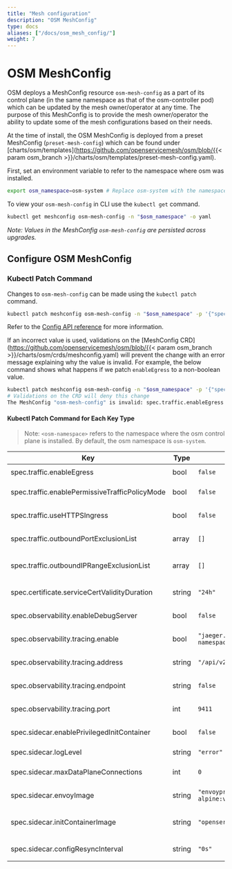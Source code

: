 ```yaml
---
title: "Mesh configuration"
description: "OSM MeshConfig"
type: docs
aliases: ["/docs/osm_mesh_config/"]
weight: 7
---
```


# OSM MeshConfig
OSM deploys a MeshConfig resource `osm-mesh-config` as a part of its control plane (in the same namespace as that of the osm-controller pod) which can be updated by the mesh owner/operator at any time. The purpose of this MeshConfig is to provide the mesh owner/operator the ability to update some of the mesh configurations based on their needs.

At the time of install, the OSM MeshConfig is deployed from a preset MeshConfig (`preset-mesh-config`) which can be found under [charts/osm/templates](https://github.com/openservicemesh/osm/blob/{{< param osm_branch >}}/charts/osm/templates/preset-mesh-config.yaml).

First, set an environment variable to refer to the namespace where osm was installed.
```bash
export osm_namespace=osm-system # Replace osm-system with the namespace where OSM is installed
```

To view your `osm-mesh-config` in CLI use the `kubectl get` command.

```bash
kubectl get meshconfig osm-mesh-config -n "$osm_namespace" -o yaml
```

*Note: Values in the MeshConfig `osm-mesh-config` are persisted across upgrades.*

## Configure OSM MeshConfig
### Kubectl Patch Command
Changes to `osm-mesh-config` can be made using the `kubectl patch` command.
```bash
kubectl patch meshconfig osm-mesh-config -n "$osm_namespace" -p '{"spec":{"traffic":{"enableEgress":true}}}'  --type=merge
```
Refer to the [Config API reference](/docs/apidocs/config/v1alpha1) for more information.

If an incorrect value is used, validations on the [MeshConfig CRD](https://github.com/openservicemesh/osm/blob/{{< param osm_branch >}}/charts/osm/crds/meshconfig.yaml) will prevent the change with an error message explaining why the value is invalid.
For example, the below command shows what happens if we patch `enableEgress` to a non-boolean value.
```bash
kubectl patch meshconfig osm-mesh-config -n "$osm_namespace" -p '{"spec":{"traffic":{"enableEgress":"no"}}}'  --type=merge
# Validations on the CRD will deny this change
The MeshConfig "osm-mesh-config" is invalid: spec.traffic.enableEgress: Invalid value: "string": spec.traffic.enableEgress in body must be of type boolean: "string"
```
#### Kubectl Patch Command for Each Key Type

> Note: `<osm-namespace>` refers to the namespace where the osm control plane is installed. By default, the osm namespace is `osm-system`.

| Key                                            | Type   | Default Value                                | Kubectl Patch Command Examples                                                                                                                                                 |
| ---------------------------------------------- | ------ | -------------------------------------------- | ------------------------------------------------------------------------------------------------------------------------------------------------------------------------------ |
| spec.traffic.enableEgress                      | bool   | `false`                                      | `kubectl patch meshconfig osm-mesh-config -n $osm_namespace -p '{"spec":{"traffic":{"enableEgress":true}}}'  --type=merge`                                                     |
| spec.traffic.enablePermissiveTrafficPolicyMode | bool   | `false`                                      | `kubectl patch meshconfig osm-mesh-config -n $osm_namespace -p '{"spec":{"traffic":{"enablePermissiveTrafficPolicyMode":true}}}'  --type=merge`                                |
| spec.traffic.useHTTPSIngress                   | bool   | `false`                                      | `kubectl patch meshconfig osm-mesh-config -n $osm_namespace -p '{"spec":{"traffic":{"useHTTPSIngress":true}}}'  --type=merge`                                                  |
| spec.traffic.outboundPortExclusionList         | array  | `[]`                                         | `kubectl patch meshconfig osm-mesh-config -n $osm_namespace -p '{"spec":{"traffic":{"outboundPortExclusionList":6379,8080}}}'  --type=merge`                                   |
| spec.traffic.outboundIPRangeExclusionList      | array  | `[]`                                         | `kubectl patch meshconfig osm-mesh-config -n $osm_namespace -p '{"spec":{"traffic":{"outboundIPRangeExclusionList":"10.0.0.0/32,1.1.1.1/24"}}}'  --type=merge`                 |
| spec.certificate.serviceCertValidityDuration   | string | `"24h"`                                      | `kubectl patch meshconfig osm-mesh-config -n $osm_namespace -p '{"spec":{"certificate":{"serviceCertValidityDuration":"24h"}}}'  --type=merge`                                 |
| spec.observability.enableDebugServer           | bool   | `false`                                      | `kubectl patch meshconfig osm-mesh-config -n $osm_namespace -p '{"spec":{"observability":{"serviceCertValidityDuration":true}}}'  --type=merge`                                |
| spec.observability.tracing.enable              | bool   | `"jaeger.<osm-namespace>.svc.cluster.local"` | `kubectl patch meshconfig osm-mesh-config -n $osm_namespace -p '{"spec":{"observability":{"tracing":{"address": "jaeger.<osm-namespace>.svc.cluster.local"}}}}'  --type=merge` |
| spec.observability.tracing.address             | string | `"/api/v2/spans"`                            | `kubectl patch meshconfig osm-mesh-config -n $osm_namespace -p '{"spec":{"observability":{"tracing":{"endpoint":"/api/v2/spans"}}}}'  --type=merge' --type=merge`              |
| spec.observability.tracing.endpoint            | string | `false`                                      | `kubectl patch meshconfig osm-mesh-config -n $osm_namespace -p '{"spec":{"observability":{"tracing":{"enable":true}}}}'  --type=merge`                                         |
| spec.observability.tracing.port                | int    | `9411`                                       | `kubectl patch meshconfig osm-mesh-config -n $osm_namespace -p '{"spec":{"observability":{"tracing":{"port":9411}}}}'  --type=merge`                                           |
| spec.sidecar.enablePrivilegedInitContainer     | bool   | `false`                                      | `kubectl patch meshconfig osm-mesh-config -n $osm_namespace -p '{"spec":{"sidecar":{"enablePrivilegedInitContainer":true}}}'  --type=merge`                                    |
| spec.sidecar.logLevel                          | string | `"error"`                                    | `kubectl patch meshconfig osm-mesh-config -n $osm_namespace -p '{"spec":{"sidecar":{"logLevel":"error"}}}'  --type=merge`                                                      |
| spec.sidecar.maxDataPlaneConnections           | int    | `0`                                          | `kubectl patch meshconfig osm-mesh-config -n $osm_namespace -p '{"spec":{"sidecar":{"maxDataPlaneConnections":"error"}}}'  --type=merge`                                       |
| spec.sidecar.envoyImage                        | string | `"envoyproxy/envoy-alpine:v1.17.2"`          | `kubectl patch meshconfig osm-mesh-config -n $osm_namespace -p '{"spec":{"sidecar":{"envoyImage":"envoyproxy/envoy-alpine:v1.17.2"}}}'  --type=merge`                          |
| spec.sidecar.initContainerImage                | string | `"openservicemesh/init:v0.9.2"`              | `kubectl patch meshconfig osm-mesh-config -n $osm_namespace -p '{"spec":{"sidecar":{"initContainerImage":"openservicemesh/init:v0.9.2"}}}' --type=merge`                       |
| spec.sidecar.configResyncInterval              | string | `"0s"`                                       | `kubectl patch meshconfig osm-mesh-config -n $osm_namespace -p '{"spec":{"sidecar":{"configResyncInterval":"30s"}}}'  --type=merge`                                            |
